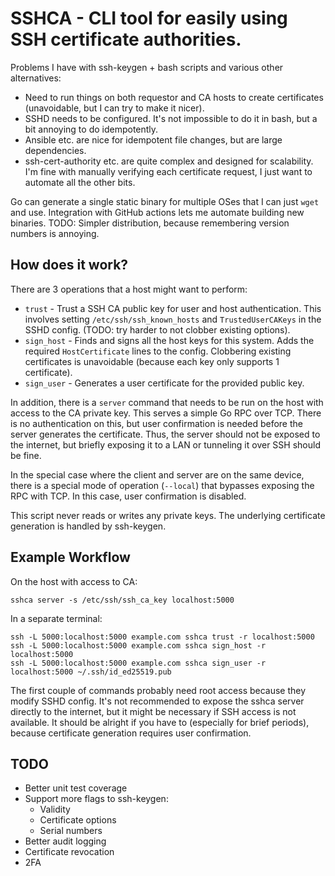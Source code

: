 # SSHCA - CLI tool for easily using SSH certificate authorities.

Problems I have with ssh-keygen + bash scripts and various other alternatives:
* Need to run things on both requestor and CA hosts to create certificates (unavoidable, but I can try to make it nicer).
* SSHD needs to be configured. It's not impossible to do it in bash, but a bit annoying to do idempotently.
* Ansible etc. are nice for idempotent file changes, but are large dependencies.
* ssh-cert-authority etc. are quite complex and designed for scalability. I'm fine with manually verifying each certificate request, I just want to automate all the other bits.

Go can generate a single static binary for multiple OSes that I can just `wget` and use. Integration with GitHub actions lets me automate building new binaries. TODO: Simpler distribution, because remembering version numbers is annoying.

## How does it work?

There are 3 operations that a host might want to perform:
* `trust` - Trust a SSH CA public key for user and host authentication. This involves setting `/etc/ssh/ssh_known_hosts` and `TrustedUserCAKeys` in the SSHD config. (TODO: try harder to not clobber existing options).
* `sign_host` - Finds and signs all the host keys for this system. Adds the required `HostCertificate` lines to the config. Clobbering existing certificates is unavoidable (because each key only supports 1 certificate).
* `sign_user` - Generates a user certificate for the provided public key.

In addition, there is a `server` command that needs to be run on the host with access to the CA private key. This serves a simple Go RPC over TCP. There is no authentication on this, but user confirmation is needed before the server generates the certificate. Thus, the server should not be exposed to the internet, but briefly exposing it to a LAN or tunneling it over SSH should be fine.

In the special case where the client and server are on the same device, there is a special mode of operation (`--local`) that bypasses exposing the RPC with TCP. In this case, user confirmation is disabled.

This script never reads or writes any private keys. The underlying certificate generation is handled by ssh-keygen.

## Example Workflow

On the host with access to CA:
```
sshca server -s /etc/ssh/ssh_ca_key localhost:5000
```

In a separate terminal:
```
ssh -L 5000:localhost:5000 example.com sshca trust -r localhost:5000
ssh -L 5000:localhost:5000 example.com sshca sign_host -r localhost:5000
ssh -L 5000:localhost:5000 example.com sshca sign_user -r localhost:5000 ~/.ssh/id_ed25519.pub
```

The first couple of commands probably need root access because they modify SSHD config. It's not recommended to expose the sshca server directly to the internet, but it might be necessary if SSH access is not available. It should be alright if you have to (especially for brief periods), because certificate generation requires user confirmation.

## TODO
* Better unit test coverage
* Support more flags to ssh-keygen:
  * Validity
  * Certificate options
  * Serial numbers
* Better audit logging
* Certificate revocation
* 2FA

